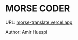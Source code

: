 # MORSE CODER

URL: [morse-translate.vercel.app](https://morse-translate.vercel.app/)

Author: Amir Huespi